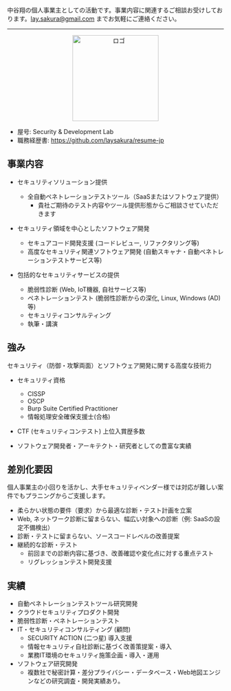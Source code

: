 中谷翔の個人事業主としての活動です。事業内容に関連するご相談お受けしております。lay.sakura@gmail.com までお気軽にご連絡ください。

---

<p align="center">
  <img src="https://raw.githubusercontent.com/laysakura/Security-Development-Lab/main/logo.png" alt="ロゴ" width="200px">
</p>

- 屋号: Security & Development Lab
- 職務経歴書: https://github.com/laysakura/resume-jp

## 事業内容

- セキュリティソリューション提供
  - 全自動ペネトレーションテストツール（SaaSまたはソフトウェア提供）
    - 貴社ご期待のテスト内容やツール提供形態からご相談させていただきます

- セキュリティ領域を中心としたソフトウェア開発
  - セキュアコード開発支援 (コードレビュー, リファクタリング等)
  - 高度なセキュリティ関連ソフトウェア開発 (自動スキャナ・自動ペネトレーションテストサービス等)

- 包括的なセキュリティサービスの提供
  - 脆弱性診断 (Web, IoT機器, 自社サービス等)
  - ペネトレーションテスト (脆弱性診断からの深化, Linux, Windows (AD) 等)
  - セキュリティコンサルティング
  - 執筆・講演

## 強み

セキュリティ（防御・攻撃両面）とソフトウェア開発に関する高度な技術力

- セキュリティ資格
  - CISSP
  - OSCP
  - Burp Suite Certified Practitioner
  - 情報処理安全確保支援士(合格)

- CTF (セキュリティコンテスト) 上位入賞歴多数
- ソフトウェア開発者・アーキテクト・研究者としての豊富な実績

## 差別化要因

個人事業主の小回りを活かし、大手セキュリティベンダー様では対応が難しい案件でもプラニングからご支援します。

- 柔らかい状態の要件（要求）から最適な診断・テスト計画を立案
- Web, ネットワーク診断に留まらない、幅広い対象への診断（例: SaaSの設定不備検出）
- 診断・テストに留まらない、ソースコードレベルの改善提案
- 継続的な診断・テスト
  - 前回までの診断内容に基づき、改善確認や変化点に対する重点テスト
  - リグレッションテスト開発支援
 
## 実績

- 自動ペネトレーションテストツール研究開発
- クラウドセキュリティプロダクト開発
- 脆弱性診断・ペネトレーションテスト
- IT・セキュリティコンサルティング (顧問)
  - SECURITY ACTION (二つ星) 導入支援
  - 情報セキュリティ自社診断に基づく改善策提案・導入
  - 業務IT環境のセキュリティ施策企画・導入・運用
- ソフトウェア研究開発
  - 複数社で秘密計算・差分プライバシー・データベース・Web地図エンジンなどの研究調査・開発実績あり。
